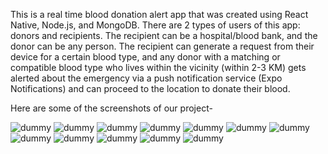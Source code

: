 This is a real time blood donation alert app that was created using React Native, Node.js, and MongoDB.
There are 2 types of users of this app: donors and recipients.
The recipient can be a hospital/blood bank, and the donor can be any person.
The recipient can generate a request from their device for a certain blood type, and any donor with a matching or compatible blood type who lives within the vicinity (within 2-3 KM) gets alerted about the emergency via a push notification service (Expo Notifications) and can proceed to the location to donate their blood.

Here are some of the screenshots of our project-

![dummy](assets/images/IMG_20230726_182103.jpg)
![dummy](assets/images/IMG_20230726_182511.jpg)
![dummy](assets/images/Screenshot_2023-07-26-17-46-57-140_host.exp.exponent.jpg)
![dummy](assets/images/Screenshot_2023-07-26-17-47-06-378_host.exp.exponent.jpg)
![dummy](assets/images/Screenshot_2023-07-26-17-47-13-142_host.exp.exponent.jpg)
![dummy](assets/images/Screenshot_2023-07-26-17-52-50-870_host.exp.exponent.jpg)
![dummy](assets/images/Screenshot_2023-07-26-17-56-13-951_host.exp.exponent.jpg)
![dummy](assets/images/Screenshot_2023-07-26-17-57-49-415_host.exp.exponent.jpg)
![dummy](assets/images/Screenshot_2023-07-26-17-58-07-605_host.exp.exponent.jpg)
![dummy](assets/images/Screenshot_2023-07-26-17-58-42-733_host.exp.exponent.jpg)
![dummy](assets/images/Screenshot_2023-07-26-18-10-02-346_host.exp.exponent.jpg)
![dummy](assets/images/Screenshot_2023-07-26-18-10-11-797_host.exp.exponent.jpg)
